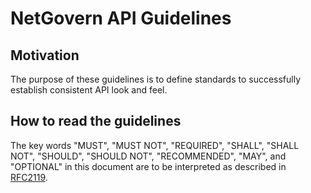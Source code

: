 # NetGovern API Guidelines


## Motivation

The purpose of these guidelines is to define standards to successfully establish consistent API look and feel.


## How to read the guidelines

The key words "MUST", "MUST NOT", "REQUIRED", "SHALL", "SHALL NOT", "SHOULD", "SHOULD NOT", "RECOMMENDED",  "MAY", and "OPTIONAL" in this document are to be interpreted as described in [RFC2119](https://www.ietf.org/rfc/rfc2119).
